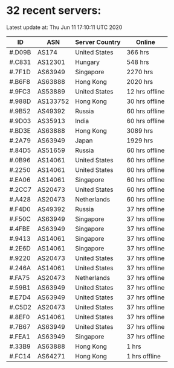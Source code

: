 # 32 recent servers:

Latest update at: Thu Jun 11 17:10:11 UTC 2020

| ID | ASN | Server Country | Online |
| -- | --- | -------------- | ------ |
| #.D09B | AS174 | United States | 366 hrs |
| #.C831 | AS12301 | Hungary | 548 hrs |
| #.7F1D | AS63949 | Singapore | 2270 hrs |
| #.B6F8 | AS63888 | Hong Kong | 2020 hrs |
| #.9FC3 | AS53889 | United States | 12 hrs offline |
| #.988D | AS133752 | Hong Kong | 30 hrs offline |
| #.9B52 | AS49392 | Russia | 60 hrs offline |
| #.9D03 | AS35913 | India | 60 hrs offline |
| #.BD3E | AS63888 | Hong Kong | 3089 hrs |
| #.2A79 | AS63949 | Japan | 1929 hrs |
| #.84D5 | AS51659 | Russia | 60 hrs offline |
| #.0B96 | AS14061 | United States | 60 hrs offline |
| #.2250 | AS14061 | United States | 60 hrs offline |
| #.EA06 | AS14061 | Singapore | 60 hrs offline |
| #.2CC7 | AS20473 | United States | 60 hrs offline |
| #.A428 | AS20473 | Netherlands | 60 hrs offline |
| #.F4D0 | AS49392 | Russia | 37 hrs offline |
| #.F50C | AS63949 | Singapore | 37 hrs offline |
| #.4FBE | AS63949 | Singapore | 37 hrs offline |
| #.9413 | AS14061 | Singapore | 37 hrs offline |
| #.2E6D | AS14061 | Singapore | 37 hrs offline |
| #.9220 | AS20473 | United States | 37 hrs offline |
| #.246A | AS14061 | United States | 37 hrs offline |
| #.FA75 | AS20473 | Netherlands | 37 hrs offline |
| #.59B1 | AS63949 | United States | 37 hrs offline |
| #.E7D4 | AS63949 | United States | 37 hrs offline |
| #.C5D2 | AS20473 | United States | 37 hrs offline |
| #.8EF0 | AS14061 | United States | 37 hrs offline |
| #.7B67 | AS63949 | United States | 37 hrs offline |
| #.FEA1 | AS63949 | Singapore | 37 hrs offline |
| #.33B9 | AS63888 | Hong Kong | 1 hrs |
| #.FC14 | AS64271 | Hong Kong | 1 hrs offline |

